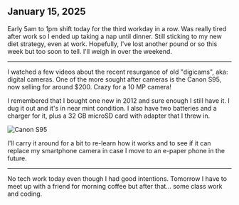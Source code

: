 ## January 15, 2025

Early 5am to 1pm shift today for the third workday in a row. Was really tired after work so I ended up taking a nap until dinner. Still sticking to my new diet strategy, even at work. Hopefully, I've lost another pound or so this week but too soon to tell. I'll weigh in over the weekend.

---

I watched a few videos about the recent resurgance of old "digicams", aka: digital cameras. One of the more sought after cameras is the Canon S95, now selling for around $200. Crazy for a 10 MP camera! 

I remembered that I bought one new in 2012 and sure enough I still have it. I dug it out and it's in near mint condition. I also have two batteries and a charger for it, plus a 32 GB microSD card with adapter that I threw in.

![Canon S95](../../../Images/Canon-S95.jpeg)

I'll carry it around for a bit to re-learn how it works and to see if it can replace my smartphone camera in case I move to an e-paper phone in the future.

---

No tech work today even though I had good intentions. Tomorrow I have to meet up with a friend for morning coffee but after that... some class work and coding.
